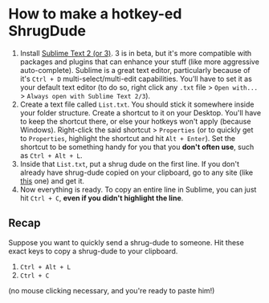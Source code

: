 How to make a hotkey-ed ShrugDude
===

1. Install [Sublime Text 2 (or 3)](http://www.sublimetext.com/). 3 is in beta, but it's more compatible with packages and plugins that can enhance your stuff (like more aggressive auto-complete). Sublime is a great text editor, particularly because of it's `Ctrl + D` multi-select/multi-edit capabilities. You’ll have to set it as your default text editor (to do so, right click any `.txt` file > `Open with...` > `Always open with Sublime Text 2/3`).
2. Create a text file called `List.txt`. You should stick it somewhere inside your folder structure. Create a shortcut to it on your Desktop. You'll have to keep the shortcut there, or else your hotkeys won't apply (because Windows). Right-click the said shortcut > `Properties` (or to quickly get to `Properties`, highlight the shortcut and hit `Alt + Enter`). Set the shortcut to be something handy for you that you **don't often use**, such as `Ctrl + Alt + L`.
3. Inside that `List.txt`, put a shrug dude on the first line. If you don't already have shrug-dude copied on your clipboard, go to any site (like [this](http://www.theatlantic.com/technology/archive/2014/05/the-best-way-to-type-__/371351/) one) and get it.
4. Now everything is ready. To copy an entire line in Sublime, you can just hit `Ctrl + C`, **even if you didn't highlight the line**. 

## Recap
Suppose you want to quickly send a shrug-dude to someone. Hit these exact keys to copy a shrug-dude to your clipboard. 
1. `Ctrl + Alt + L`
2. `Ctrl + C`

(no mouse clicking necessary, and you're ready to paste him!)